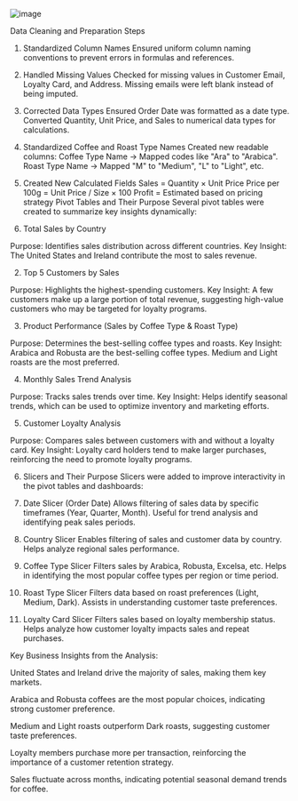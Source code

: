 ![image](https://github.com/user-attachments/assets/869e31f2-bb44-4303-bf61-edea22538649)


Data Cleaning and Preparation Steps
1. Standardized Column Names
Ensured uniform column naming conventions to prevent errors in formulas and references.
2. Handled Missing Values
Checked for missing values in Customer Email, Loyalty Card, and Address.
Missing emails were left blank instead of being imputed.
3. Corrected Data Types
Ensured Order Date was formatted as a date type.
Converted Quantity, Unit Price, and Sales to numerical data types for calculations.
4. Standardized Coffee and Roast Type Names
Created new readable columns:
Coffee Type Name → Mapped codes like "Ara" to "Arabica".
Roast Type Name → Mapped "M" to "Medium", "L" to "Light", etc.
5. Created New Calculated Fields
Sales = Quantity × Unit Price
Price per 100g = Unit Price / Size × 100
Profit = Estimated based on pricing strategy
Pivot Tables and Their Purpose
Several pivot tables were created to summarize key insights dynamically:


1. Total Sales by Country

Purpose: Identifies sales distribution across different countries.
Key Insight: The United States and Ireland contribute the most to sales revenue.

2. Top 5 Customers by Sales

Purpose: Highlights the highest-spending customers.
Key Insight: A few customers make up a large portion of total revenue, suggesting high-value customers who may be targeted for loyalty programs.

3. Product Performance (Sales by Coffee Type & Roast Type)

Purpose: Determines the best-selling coffee types and roasts.
Key Insight:
Arabica and Robusta are the best-selling coffee types.
Medium and Light roasts are the most preferred.

4. Monthly Sales Trend Analysis

Purpose: Tracks sales trends over time.
Key Insight: Helps identify seasonal trends, which can be used to optimize inventory and marketing efforts.

5. Customer Loyalty Analysis

Purpose: Compares sales between customers with and without a loyalty card.
Key Insight: Loyalty card holders tend to make larger purchases, reinforcing the need to promote loyalty programs.

6. Slicers and Their Purpose
   Slicers were added to improve interactivity in the pivot tables and dashboards:

1. Date Slicer (Order Date)
Allows filtering of sales data by specific timeframes (Year, Quarter, Month).
Useful for trend analysis and identifying peak sales periods.

2. Country Slicer
Enables filtering of sales and customer data by country.
Helps analyze regional sales performance.

3. Coffee Type Slicer
Filters sales by Arabica, Robusta, Excelsa, etc.
Helps in identifying the most popular coffee types per region or time period.

4. Roast Type Slicer
Filters data based on roast preferences (Light, Medium, Dark).
Assists in understanding customer taste preferences.

5. Loyalty Card Slicer
Filters sales based on loyalty membership status.
Helps analyze how customer loyalty impacts sales and repeat purchases.

Key Business Insights from the Analysis:

United States and Ireland drive the majority of sales, making them key markets.

Arabica and Robusta coffees are the most popular choices, indicating strong customer preference.

Medium and Light roasts outperform Dark roasts, suggesting customer taste preferences.

Loyalty members purchase more per transaction, reinforcing the importance of a customer retention strategy.

Sales fluctuate across months, indicating potential seasonal demand trends for coffee.
